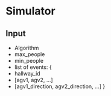 # Simulator

## Input

- Algorithm
- max_people
- min_people
- list of events:
{
- hallway_id
- [agv1, agv2, ...]
- [agv1_direction, agv2_direction, ...]
}
